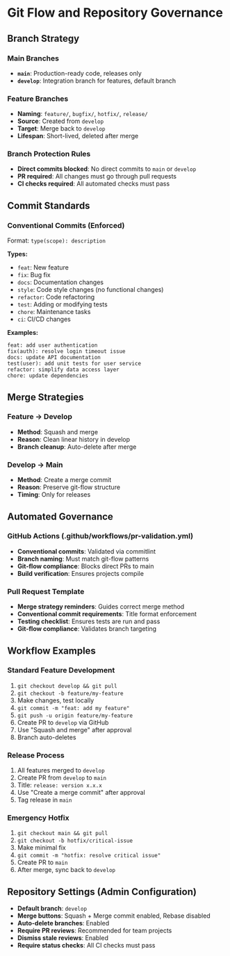 # Git Flow and Repository Governance

## Branch Strategy

### Main Branches
- **`main`**: Production-ready code, releases only
- **`develop`**: Integration branch for features, default branch

### Feature Branches
- **Naming**: `feature/`, `bugfix/`, `hotfix/`, `release/`
- **Source**: Created from `develop`
- **Target**: Merge back to `develop`
- **Lifespan**: Short-lived, deleted after merge

### Branch Protection Rules
- **Direct commits blocked**: No direct commits to `main` or `develop`
- **PR required**: All changes must go through pull requests
- **CI checks required**: All automated checks must pass

## Commit Standards

### Conventional Commits (Enforced)
Format: `type(scope): description`

**Types:**
- `feat`: New feature
- `fix`: Bug fix
- `docs`: Documentation changes
- `style`: Code style changes (no functional changes)
- `refactor`: Code refactoring
- `test`: Adding or modifying tests
- `chore`: Maintenance tasks
- `ci`: CI/CD changes

**Examples:**
```
feat: add user authentication
fix(auth): resolve login timeout issue
docs: update API documentation
test(user): add unit tests for user service
refactor: simplify data access layer
chore: update dependencies
```

## Merge Strategies

### Feature → Develop
- **Method**: Squash and merge
- **Reason**: Clean linear history in develop
- **Branch cleanup**: Auto-delete after merge

### Develop → Main
- **Method**: Create a merge commit
- **Reason**: Preserve git-flow structure
- **Timing**: Only for releases

## Automated Governance

### GitHub Actions (.github/workflows/pr-validation.yml)
- **Conventional commits**: Validated via commitlint
- **Branch naming**: Must match git-flow patterns
- **Git-flow compliance**: Blocks direct PRs to main
- **Build verification**: Ensures projects compile

### Pull Request Template
- **Merge strategy reminders**: Guides correct merge method
- **Conventional commit requirements**: Title format enforcement
- **Testing checklist**: Ensures tests are run and pass
- **Git-flow compliance**: Validates branch targeting

## Workflow Examples

### Standard Feature Development
1. `git checkout develop && git pull`
2. `git checkout -b feature/my-feature`
3. Make changes, test locally
4. `git commit -m "feat: add my feature"`
5. `git push -u origin feature/my-feature`
6. Create PR to `develop` via GitHub
7. Use "Squash and merge" after approval
8. Branch auto-deletes

### Release Process
1. All features merged to `develop`
2. Create PR from `develop` to `main`
3. Title: `release: version x.x.x`
4. Use "Create a merge commit" after approval
5. Tag release in `main`

### Emergency Hotfix
1. `git checkout main && git pull`
2. `git checkout -b hotfix/critical-issue`
3. Make minimal fix
4. `git commit -m "hotfix: resolve critical issue"`
5. Create PR to `main`
6. After merge, sync back to `develop`

## Repository Settings (Admin Configuration)
- **Default branch**: `develop`
- **Merge buttons**: Squash + Merge commit enabled, Rebase disabled
- **Auto-delete branches**: Enabled
- **Require PR reviews**: Recommended for team projects
- **Dismiss stale reviews**: Enabled
- **Require status checks**: All CI checks must pass